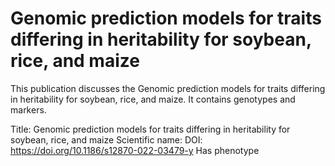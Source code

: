 # Genomic prediction models for traits differing in heritability for soybean, rice, and maize

This publication discusses the Genomic prediction models for traits differing in heritability for soybean, rice, and maize.
It contains  genotypes and  markers.

Title: Genomic prediction models for traits differing in heritability for soybean, rice, and maize
Scientific name: 
DOI: https://doi.org/10.1186/s12870-022-03479-y
Has phenotype 

